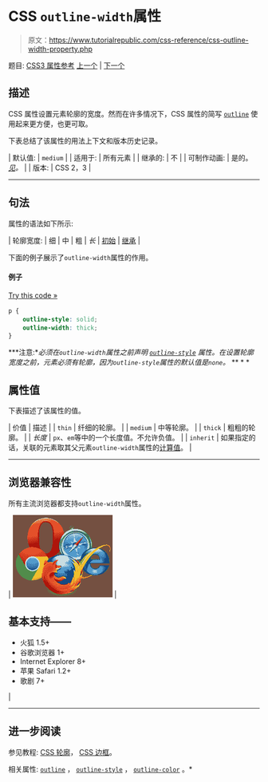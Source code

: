 # CSS `outline-width`属性

> 原文：<https://www.tutorialrepublic.com/css-reference/css-outline-width-property.php>

题目: [CSS3 属性参考](css3-properties.php) [上一个](css-outline-style-property.php) | [下一个](css-overflow-property.php)

## 描述

CSS 属性设置元素轮廓的宽度。然而在许多情况下，CSS 属性的简写 [`outline`](css-outline-property.php) 使用起来更方便，也更可取。

下表总结了该属性的用法上下文和版本历史记录。

| 默认值: | `medium` |
| 适用于: | 所有元素 |
| 继承的: | 不 |
| 可制作动画: | 是的。 [*见*](css-animatable-properties.php)*。* |
| 版本: | CSS 2，3 |

* * *

## 句法

属性的语法如下所示:

| 轮廓宽度: | 细 &#124; 中 &#124; 粗 &#124; *长* &#124; [初始](../definitions.php#initial) &#124; [继承](../definitions.php#inherit) |

下面的例子展示了`outline-width`属性的作用。

#### 例子

[Try this code »](../codelab.php?topic=css&file=outline-width-property "Try this code using online Editor")

```css
p {
    outline-style: solid;
    outline-width: thick;
}
```

 ***注意:**必须在`outline-width`属性之前声明 [`outline-style`](css-outline-style-property.php) 属性。在设置轮廓宽度之前，元素必须有轮廓，因为`outline-style`属性的默认值是`none`。*  ** * *

## 属性值

下表描述了该属性的值。

| 价值 | 描述 |
| `thin` | 纤细的轮廓。 |
| `medium` | 中等轮廓。 |
| `thick` | 粗粗的轮廓。 |
| *长度* | `px`、`em`等中的一个长度值。不允许负值。 |
| `inherit` | 如果指定的话，关联的元素取其父元素`outline-width`属性的[计算值](../definitions.php#computed-value)。 |

* * *

## 浏览器兼容性

所有主流浏览器都支持`outline-width`属性。

| ![Browsers Icon](img/e9331123c77668c1832e541c2fca1002.png) | 

## 基本支持——

*   火狐 1.5+
*   谷歌浏览器 1+
*   Internet Explorer 8+
*   苹果 Safari 1.2+
*   歌剧 7+

 |

* * *

## 进一步阅读

参见教程: [CSS 轮廓](../css-tutorial/css-outline.php)， [CSS 边框](../css-tutorial/css-border.php)。

相关属性: [`outline`](css-outline-property.php) ， [`outline-style`](css-outline-style-property.php) ， [`outline-color`](css-outline-color-property.php) 。*